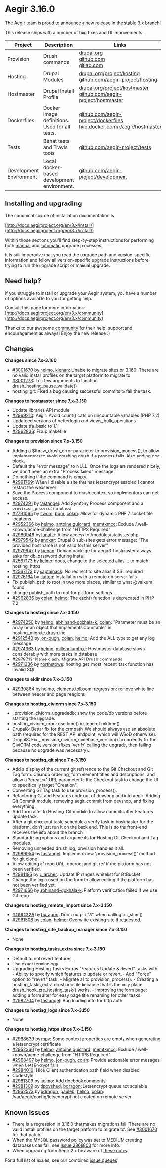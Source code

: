 Aegir 3.16.0
=========

The Aegir team is proud to announce a new release in the stable 3.x branch!

This release ships with a number of bug fixes and UI improvements.



| Project   | Description | Links | Status |
|-----------|------------ |-------------------|--------|
| Provision | Drush commands | [drupal.org](https://www.drupal.org/project/provision) <br /> [github.com](https://github.com/aegir-project/provision) <br /> [gitlab.com](https://gitlab.com/aegir/provision)| [![build status](https://gitlab.com/aegir/provision/badges/7.x-3.x/build.svg)](https://gitlab.com/aegir/provision/)|
| Hosting | Drupal Modules| [drupal.org/project/hosting](https://www.drupal.org/project/hosting) <br /> [github.com/aegir-project/hosting](https://github.com/aegir-project/hosting) | |
| Hostmaster | Drupal Install Profile |[drupal.org/project/hostmaster](https://www.drupal.org/project/hostmaster) <br /> [github.com/aegir-project/hostmaster](https://github.com/aegir-project/hostmaster) | |
| Dockerfiles | Docker image definitions. Used for all tests. | [github.com/aegir-project/dockerfiles](https://github.com/aegir-project/dockerfiles)<br /> [hub.docker.com/r/aegir/hostmaster](https://hub.docker.com/r/aegir/hostmaster) | |
| Tests | Behat tests and Travis tools | [github.com/aegir-project/tests](https://github.com/aegir-project/tests) | |
| Development Environment | Local docker-based development environment. | [github.com/aegir-project/development](https://github.com/aegir-project/development) | [![Build Status](https://travis-ci.org/aegir-project/development.svg?branch=master)](https://travis-ci.org/aegir-project/development) |


Installing and upgrading
------------------------

The canonical source of installation documentation is

[http://docs.aegirproject.org/en/3.x/install/](http://docs.aegirproject.org/en/3.x/install/)

Within those sections you'll find step-by-step instructions for performing both [manual](/install/upgrade/#manual-upgrade) and [automatic](/install/upgrade/#upgrades-with-upgradesh-script) upgrade processes.

It is still imperative that you read the upgrade path and version-specific information and follow all version-specific upgrade instructions before trying to run the upgrade script or manual upgrade.


Need help?
----------

If you struggle to install or upgrade your Aegir system, you have a number of options available to you for getting help.

Consult this page for more information: [http://docs.aegirproject.org/en/3.x/community](http://docs.aegirproject.org/en/3.x/community)

Thanks to our awesome [community](http://docs.aegirproject.org/en/3.x/community) for their help, support and encouragement as always! Enjoy the new release :)


Changes
-------

**Changes since 7.x-3.160**

* [#3001670](https://www.drupal.org/3001670) by [helmo](/u/helmo), [kienan](/u/kienan): Unable to migrate sites on 3.160: There are no valid install profiles on the target platform to migrate to
* [#3001273](https://www.drupal.org/3001273): Too few arguments to function drush_hosting_pause_validate()
* hosting_git: Fixed a bug causing successful commits to fail the task.


**Changes to hostmaster since 7.x-3.150**

* Update libraries API module
* [#2969210](https://www.drupal.org/node/2969210): Aegir: Avoid count() calls on uncountable variables (PHP 7.2)
* Updateed versions of betterlogin and views_bulk_operations
* Update tfa_basic to 1.1
* [#2962836](https://www.drupal.org/node/2962836): Fixup makefile


**Changes to provision since 7.x-3.150**

* Adding a $throw_drush_error parameter to provision_process(), to allow implementors to avoid crashing drush if a process fails. Also adding doc block.
* Default the "error message" to NULL. Once the logs are rendered nicely, we don't need an extra "Process failed" message.
* Do nothing if the command is empty.
* [#2991769](https://www.drupal.org/node/2991769): When I disable a site that has letsencrypt enabled I cannot restart the webserver
* Save the Process component to drush context so implementors can get access.
* [#2974291](https://www.drupal.org/node/2974291) by [fastangel](/u/fastangel): Add Symfony Process component and a `provision_process()` method
* [#2791095](https://www.drupal.org/node/2791095) by [nwom](/u/nwom), [bgm](/u/bgm), [colan](/u/colan): Allow for dynamic PHP 7 socket file locations.
* [#2952366](https://www.drupal.org/node/2952366) by [helmo](/u/helmo), [antoine.guichard](/u/antoine.guichard), [memtkmcc](/u/memtkmcc): Exclude /.well-known/acme-challenge from "HTTPS Required"
* [#2980946](https://www.drupal.org/node/2980946) by [lunatic](/u/lunatic): Allow access to /modules/statistics.php
* [#2979542](https://www.drupal.org/node/2979542) by [andkar](/u/andkar): Drupal 8 sub-sites gets error message: ”The provided host name is not valid for this server”
* [#2979947](https://www.drupal.org/node/2979947) by [kienan](/u/kienan): Debian package for aegir3-hostmaster always asks for db_password during install
* [#2567173](https://www.drupal.org/node/2567173) by [helmo](/u/helmo): docs, change to the selected alias ... to match hosting_https
* [#2567173](https://www.drupal.org/node/2567173) by [captainack](/u/captainack): No redirect to site alias if SSL required
* [#2976164](https://www.drupal.org/node/2976164) by [daften](/u/daften): Installation with a remote db server fails
* Fix publish_path to root in two more places, similar to what @valkum found
* change publish_path to root for platform settings
* [#2962836](https://www.drupal.org/node/2962836) by [colan](/u/colan), [helmo](/u/helmo): The each() function is deprecated in PHP 7.2


**Changes to hosting since 7.x-3.150**

* [#2974250](https://www.drupal.org/node/2974250) by [helmo](/u/helmo), [abhinand-gokhala-k](/u/abhinand-gokhala-k), [colan](/u/colan): "Parameter must be an array or an object that implements Countable" in hosting_migrate.drush.inc
* [#2912540](https://www.drupal.org/node/2912540) by [jon-pugh](/u/jon-pugh), [colan](/u/colan), [helmo](/u/helmo): Add the ALL type to get any log message
* [#2974363](https://www.drupal.org/node/2974363) by [helmo](/u/helmo), [millenniumtree](/u/millenniumtree): Hostmaster database slows considerably with more tasks in database
* [#2978713](https://www.drupal.org/node/2978713): Name clash: Migrate API Drush commands
* [#2971336](https://www.drupal.org/node/2971336) by [northstowe](/u/northstowe): hosting_get_most_recent_task function has invalid SQL


**Changes to eldir since 7.x-3.150**

* [#2930864](https://www.drupal.org/node/2930864) by [helmo](/u/helmo), [clemens.tolboom](/u/clemens.tolboom): regression: remove white line between header and page reagions


**Changes to hosting_civicrm since 7.x-3.150**

* _provision_civicrm_upgradedb: show the code/db versions before starting the upgrade.
* hosting_civicrm_cron: use time() instead of mktime().
* Drupal8: Better fix for the crmpath. We should always use an absolute path (required for the REST API endpoint, which will WSoD otherwise).
* Drupal8: Fix _provision_civicrm_codebase_version() to correctly fix the CiviCRM code version (fixes 'verify' calling the upgrade, then failing because no upgrade was necessary).


**Changes to hosting_git since 7.x-3.150**

* Add a display of the current git reference to the Git Checkout  and Git Tag form. Cleanup ordering, form element titles and descriptions, and allow a ?create=1 URL parameter to the Checkout task to change the UI to specifically target "Creation".
* Converting Git Tag task to use provision_process().
* Refactoring Git and Features code out of devshop and into aegir. Adding Git Commit module, removing aegir_commit from devshop, and fixing everything.
* Add form alter to Hosting_Git module to allow commits after Features update task.
* After a git checkout task, schedule a verify task in hostmaster for the platform, don't just run it on the back end. This is so the front-end receives the info about the branch.
* Standardizing options and arguments for Hosting Git Checkout and Tag modules.
* Removing unneeded drush log, provision handles it all.
* [#2989954](https://www.drupal.org/node/2989954) by [fastangel](/u/fastangel): Implement new 'provision_process()' method for git clone
* Allow editing of repo URL, docroot and git ref if the platform has not been verified.
* [#2981195](https://www.drupal.org/node/2981195) by [c_archer](/u/c_archer): Update IP ranges whitelist for BitBucket
* Change the logic used on the form to allow editing if the platform has not been verified yet.
* [#2971666](https://www.drupal.org/node/2971666) by [abhinand-gokhala-k](/u/abhinand-gokhala-k): Platform verification failed if we use Git repo


**Changes to hosting_remote_import since 7.x-3.150**

* [#2962229](https://www.drupal.org/node/2962229) by [bdragon](/u/bdragon): Don't output "3" when calling list_sites()
* [#2961508](https://www.drupal.org/node/2961508) by [colan](/u/colan), [helmo](/u/helmo): Overwrite existing site if requested.


**Changes to hosting_site_backup_manager since 7.x-3.150**

* None


**Changes to hosting_tasks_extra since 7.x-3.150**

* Default to not revert features.
* Use exact terminology.
* Upgrading Hosting Tasks Extras "Features Update & Revert" tasks with:  - Ability to specify which features to update or revert.  - Add "Force" option to "revert" task.  - Migrate all to provision_process().  - Creating a hosting_tasks_extra.drush.inc file because that is the only place drush_hook_pre_hosting_task() works.  - Improving the form page: adding a form alter for easy page title renaming for other tasks.
* [#2982704](https://www.drupal.org/node/2982704) by [fastangel](/u/fastangel): Bug loading info for http auth


**Changes to hosting_logs since 7.x-3.150**

* None


**Changes to hosting_https since 7.x-3.150**

* [#2988639](https://www.drupal.org/node/2988639) by [mpv](/u/mpv): Some context properties are empty when generating a letsencrypt certificate
* [#2952366](https://www.drupal.org/node/2952366) by [helmo](/u/helmo), [antoine.guichard](/u/antoine.guichard), [memtkmcc](/u/memtkmcc): Exclude /.well-known/acme-challenge from "HTTPS Required"
* [#2968497](https://www.drupal.org/node/2968497) by [helmo](/u/helmo), [jon-pugh](/u/jon-pugh), [colan](/u/colan): Provide actionable error mesages when LetsEncrypt fails
* [#2984010](https://www.drupal.org/node/2984010): Hide Client authentication path field when disabled
* Codestyle
* [#2981309](https://www.drupal.org/node/2981309) by [helmo](/u/helmo): Add docbook comments
* [#2981309](https://www.drupal.org/node/2981309) by [dpovshed](/u/dpovshed), [bdragon](/u/bdragon): Letsencrypt queue not scalable
* [#2952573](https://www.drupal.org/node/2952573) by [bdragon](/u/bdragon), [pauleb](/u/pauleb), [helmo](/u/helmo), [colan](/u/colan): /var/aegir/config/letsencrypt not created on remote server





Known Issues
------------
* There is a regression in 3.16.0 that makes migrations fail 'There are no valid install profiles on the target platform to migrate to'. See [#3001670](https://www.drupal.org/project/hosting/issues/3001670) for that patch.
* When the MYSQL password policy was set to MEDIUM creating databases can fail, see [issue 2868803](https://www.drupal.org/project/hostmaster/issues/2868803) for more info.
* When upgrading from Aegir 2.x be aware of [these notes](../install/upgrade/#major-upgrade-from-aegir-6x-2x).

For a full list of issues, see our combined [issue queues](https://www.drupal.org/project/issues?projects=provision%2C+hosting%2C+eldir%2C+Hostmaster+%28Aegir%29%2C+Aegir+Hosting+Git%2C+Aegir+Hosting+tasks+extra%2C+Aegir+Hosting+Logs%2C+Hosting+Site+Backup+Manager%2C+Aegir+Hosting+Remote+Import%2C+Aegir+Hosting+CiviCRM)
